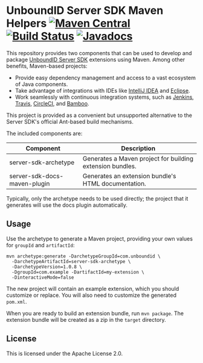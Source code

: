# UnboundID Server SDK Maven Helpers [![Maven Central](https://maven-badges.herokuapp.com/maven-central/com.unboundid/server-sdk-maven-parent/badge.svg)](https://maven-badges.herokuapp.com/maven-central/com.unboundid/server-sdk-maven-parent) [![Build Status](https://travis-ci.org/UnboundID/server-sdk-maven.svg?branch=master)](https://travis-ci.org/UnboundID/server-sdk-maven) [![Javadocs](http://www.javadoc.io/badge/com.unboundid/server-sdk-maven-parent.svg)](http://www.javadoc.io/doc/com.unboundid/server-sdk-maven-parent)

This repository provides two components that can be used to develop and package 
[UnboundID Server SDK](http://blog.arnaudlacour.com/2011/01/introducing-unboundid-server-sdk-future.html) 
extensions using Maven. Among other benefits, Maven-based projects:

* Provide easy dependency management and access to a vast ecosystem of Java components.
* Take advantage of integrations with IDEs like
[IntelliJ IDEA](https://www.jetbrains.com/help/idea/2016.2/getting-started-with-maven.html#create_maven_project)
and [Eclipse](https://books.sonatype.com/m2eclipse-book/reference/creating.html#creating-sect-m2e-create-archetype).
* Work seamlessly with continuous integration systems, such as
[Jenkins](https://wiki.jenkins-ci.org/display/JENKINS/Building+a+maven2+project),
[Travis](https://docs.travis-ci.com/user/languages/java/),
[CircleCI](https://circleci.com/docs/language-java/), and
[Bamboo](https://confluence.atlassian.com/bamboo/maven-289277038.html).

This project is provided as a convenient but unsupported
alternative to the Server SDK's official Ant-based build mechanisms.

The included components are:

| Component | Description |
| --- | --- |
| server-sdk-archetype | Generates a Maven project for building extension bundles. |
| server-sdk-docs-maven-plugin | Generates an extension bundle's HTML documentation. |

Typically, only the archetype needs to be used directly; the project that it
generates will use the docs plugin automatically.

## Usage

Use the archetype to generate a Maven project, providing your own values for 
`groupId` and `artifactId`:

```
mvn archetype:generate -DarchetypeGroupId=com.unboundid \
  -DarchetypeArtifactId=server-sdk-archetype \
  -DarchetypeVersion=1.0.8 \
  -DgroupId=com.example -DartifactId=my-extension \
  -DinteractiveMode=false
```

The new project will contain an example extension, which you should customize 
or replace. You will also need to customize the generated `pom.xml`.

When you are ready to build an extension bundle, run `mvn package`. 
The extension bundle will be created as a zip in the `target` directory.

## License

This is licensed under the Apache License 2.0.
